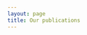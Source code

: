 ```yaml
---
layout: page
title: Our publications
---
```

<div id="load"></div>

<script>
document.onreadystatechange = function () {
  var state = document.readyState
  if (state == 'interactive') {
       document.getElementById('contents').style.visibility="hidden";
  } else if (state == 'complete') {
      setTimeout(function(){
         document.getElementById('interactive');
         document.getElementById('load').style.visibility="hidden";
         document.getElementById('contents').style.visibility="visible";
      },0);
  }
}
</script> 

<script src="https://bibbase.org/show?bib=https%3A%2F%2Fbibbase.org%2Fnetwork%2Ffiles%2FtTn5QYnsCHMHt7ecA&noBootstrap=1&jsonp=1"></script> 
